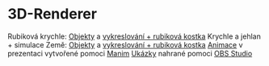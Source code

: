 # 3D-Renderer

Rubiková krychle: [Objekty](3DRenderer/3DRenderer/Object) a [vykreslování + rubiková kostka](3DRenderer/3DRenderer/Program)
Krychle a jehlan + simulace Země: [Objekty](3DRendererV3/3DRendererV3/Object) a [vykreslování + rubiková kostka](3DRendererV3/3DRendererV3/Program)
[Animace](Animace/Kód) v prezentaci vytvořené pomoci [Manim](https://www.manim.community)
[Ukázky](Ukázky) nahrané pomoci [OBS Studio](https://obsproject.com/cs)

